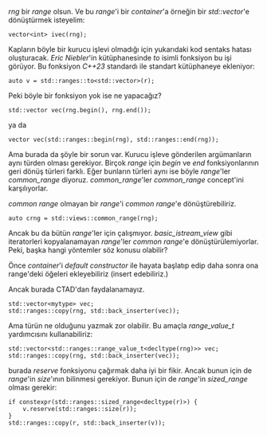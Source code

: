_rng_ bir _range_ olsun. Ve bu _range_'i bir _container_'a örneğin bir _std::vector_'e dönüştürmek isteyelim:

```
vector<int> ivec(rng);
```
Kapların böyle bir kurucu işlevi olmadığı için yukarıdaki kod sentaks hatası oluşturacak. _Eric Niebler_'in kütüphanesinde _to_ isimli fonksiyon bu işi görüyor. 
Bu fonksiyon _C++23_ standardı ile standart kütüphaneye ekleniyor:
```
auto v = std::ranges::to<std::vector>(r);
```
Peki böyle bir fonksiyon yok ise ne yapacağız?
```
std::vector vec(rng.begin(), rng.end());
```
ya da 

```
vector vec(std::ranges::begin(rng), std::ranges::end(rng));
```
Ama burada da şöyle bir sorun var. Kurucu işleve gönderilen argümanların aynı türden olması gerekiyor.
Birçok _range_ için _begin_ ve _end_ fonksiyonlarının geri dönüş türleri farklı. 
Eğer bunların türleri aynı ise böyle _range_'ler _common_range_ diyoruz.
_common_range_'ler _common_range_ concept'ini karşılıyorlar.

_common range_ olmayan bir _range_'i _common range_'e dönüştürebiliriz.

```
auto crng = std::views::common_range(rng);
```
Ancak bu da bütün _range_'ler için çalışmıyor.
_basic_istream_view_ gibi iteratorleri kopyalanamayan _range_'ler _common range_'e dönüştürülemiyorlar. Peki, başka hangi yöntemler söz konusu olabilir?

Önce _container_'i _default constructor_ ile hayata başlatıp edip daha sonra ona range'deki öğeleri ekleyebiliriz (insert edebiliriz.)

Ancak burada CTAD'dan faydalanamayız.
```
std::vector<mytype> vec;
std::ranges::copy(rng, std::back_inserter(vec));
```
Ama türün ne olduğunu yazmak zor olabilir. Bu amaçla _range_value_t_ yardımcısını kullanabiliriz:

```
std::vector<std::ranges::range_value_t<decltype(rng)>> vec;
std::ranges::copy(rng, std::back_inserter(vec));
```
burada _reserve_ fonksiyonu çağırmak daha iyi bir fikir. Ancak bunun için de _range_'in _size_'ının bilinmesi gerekiyor.
Bunun için de _range_'in _sized_range_ olması gerekir:

```
if constexpr(std::ranges::sized_range<decltype(r)>) {
    v.reserve(std::ranges::size(r));
}
std::ranges::copy(r, std::back_inserter(v));
```
